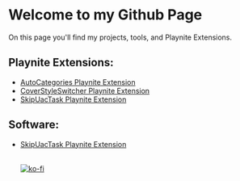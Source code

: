 # Welcome to my Github Page

On this page you'll find my projects, tools, and Playnite Extensions. 

## Playnite Extensions:
- [AutoCategories Playnite Extension](https://github.com/roob-p/AutoCategories-PlayniteExtension/)
- [CoverStyleSwitcher Playnite Extension](https://github.com/roob-p/CoverStyleSwitcher-PlayniteExtension/)
- [SkipUacTask Playnite Extension](https://github.com/roob-p/SkipUacTask-PlayniteExtension/)

## Software:
- [SkipUacTask Playnite Extension](https://roob-p.github.io/SkipUacTask-PlayniteExtension/)
   
   
  <br> [![ko-fi](https://ko-fi.com/img/githubbutton_sm.svg)](https://ko-fi.com/E1E214R1KB)
